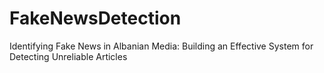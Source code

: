 # FakeNewsDetection
Identifying Fake News in Albanian Media: Building an Effective System for Detecting Unreliable Articles

